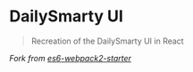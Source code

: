 # DailySmarty UI

> Recreation of the DailySmarty UI in React

*Fork from [es6-webpack2-starter](https://github.com/micooz/es6-webpack2-starter)*